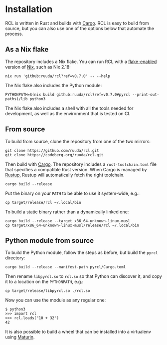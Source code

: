 # Installation

RCL is written in Rust and builds with [Cargo][cargo]. RCL is easy to build from
source, but you can also use one of the options below that automate the process.

[cargo]: https://doc.rust-lang.org/cargo/guide/

## As a Nix flake

The repository includes a Nix flake. You can run <abbr>RCL</abbr> with a
[flake-enabled][flakes] version of [Nix][nix], such as Nix 2.18:

    nix run 'github:ruuda/rcl?ref=v0.7.0' -- --help

[flakes]: https://nixos.org/manual/nix/stable/command-ref/new-cli/nix3-flake
[nix]:    https://nixos.org/download

The Nix flake also includes the Python module:

    PYTHONPATH=$(nix build github:ruuda/rcl?ref=v0.7.0#pyrcl --print-out-paths)/lib python3

The Nix flake also includes a shell with all the tools needed for development,
as well as the environment that is tested on <abbr>CI</abbr>.

## From source

To build from source, clone the repository from one of the two mirrors:

    git clone https://github.com/ruuda/rcl.git
    git clone https://codeberg.org/ruuda/rcl.git

Then build with [Cargo][cargo]. The repository includes a `rust-toolchain.toml`
file that specifies a compatible Rust version. When Cargo is managed by
[Rustup][rustup], Rustup will automatically fetch the right toolchain.

    cargo build --release

Put the binary on your `PATH` to be able to use it system-wide, e.g.:

    cp target/release/rcl ~/.local/bin

To build a static binary rather than a dynamically linked one:

    cargo build --release --target x86_64-unknown-linux-musl
    cp target/x86_64-unknown-linux-musl/release/rcl ~/.local/bin

[cargo]:  https://doc.rust-lang.org/cargo/guide/
[rustup]: https://rust-lang.github.io/rustup/index.html

## Python module from source

To build the Python module, follow the steps as before, but build the `pyrcl`
directory:

    cargo build --release --manifest-path pyrcl/Cargo.toml

Then rename `libpyrcl.so` to `rcl.so` so that Python can discover it, and copy
it to a location on the `PYTHONPATH`, e.g.:

    cp target/release/libpyrcl.so ./rcl.so

Now you can use the module as any regular one:

    $ python3
    >>> import rcl
    >>> rcl.loads("10 + 32")
    42

It is also possible to build a wheel that can be installed into a virtualenv
using [Maturin](https://www.maturin.rs/).
